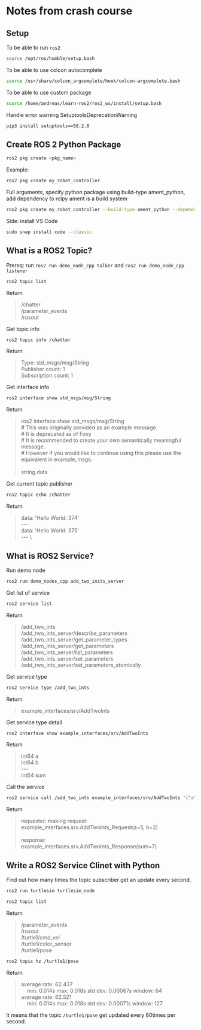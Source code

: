 # Notes from crash course

## Setup

To be able to run `ros2`

```bash
source /opt/ros/humble/setup.bash
```

To be able to use colcon autocomplete

```bash
source /usr/share/colcon_argcomplete/hook/colcon-argcomplete.bash
```

To be able to use custom package

```bash
source /home/andreas/learn-ros2/ros2_ws/install/setup.bash
```

Handle error warning SetuptoolsDeprecationWarning

```bash
pip3 install setuptools==58.2.0
```

## Create ROS 2 Python Package

```bash
ros2 pkg create <pkg_name>
```

Example:

```bash
ros2 pkg create my_robot_controller
```

Full arguments, specify python package using build-type ament_python, add dependency to rclpy
ament is a build system

```bash
ros2 pkg create my_robot_controller --build-type ament_python --dependencies rclpy
```

Side: install VS Code
```bash
sudo snap install code --classic
```

## What is a ROS2 Topic?

Prereq: run `ros2 run demo_node_cpp talker` and `ros2 run demo_node_cpp listener`

```bash
ros2 topic list
```

Return
> /chatter \
> /parameter_events \
> /rosout

Get topic info

```bash
ros2 topic info /chatter
```

Return
> Type: std_msgs/msg/String \
> Publisher count: 1 \
> Subscription count: 1

Get interface info

```bash
ros2 interface show std_msgs/msg/String
```

Return
> ros2 interface show std_msgs/msg/String \
> \# This was originally provided as an example message. \
> \# It is deprecated as of Foxy \
> \# It is recommended to create your own semantically meaningful message. \
> \# However if you would like to continue using this please use the equivalent in example_msgs. \
\
> string data

Get current topic publisher

```bash
ros2 topic echo /chatter
```

Return

> data: 'Hello World: 374' \
> --- \
> data: 'Hello World: 375' \
> --- \

## What is ROS2 Service?

Run demo node

```bash
ros2 run demo_nodes_cpp add_two_inits_server
```

Get list of service

```bash
ros2 service list
```

Return
> /add_two_ints \
> /add_two_ints_server/describe_parameters \
> /add_two_ints_server/get_parameter_types \
> /add_two_ints_server/get_parameters \
> /add_two_ints_server/list_parameters \
> /add_two_ints_server/set_parameters \
> /add_two_ints_server/set_parameters_atomically

Get service type

```bash
ros2 service type /add_two_ints
```

Return
> example_interfaces/srv/AddTwoInts

Get service type detail

```bash
ros2 interface show example_interfaces/srv/AddTwoInts
```

Return
> int64 a \
> int64 b \
> --- \
> int64 sum

Call the service

```bash
ros2 service call /add_two_ints example_interfaces/srv/AddTwoInts '{"a": 5, "b": 2}'
```

Return
> requester: making request: example_interfaces.srv.AddTwoInts_Request(a=5, b=2) \
> \
> response: \
> example_interfaces.srv.AddTwoInts_Response(sum=7)


## Write a ROS2 Service Clinet with Python

Find out how many times the topic subscriber get an update every second.

```bash
ros2 run turtlesim turtlesim_node
```

```bash
ros2 topic list
```

Return
> /parameter_events \
> /rosout \
> /turtle1/cmd_vel \
> /turtle1/color_sensor \
> /turtle1/pose 

```bash
ros2 topic hz /turtle1/pose
```

Return
> average rate: 62.437 \
> &nbsp;&nbsp;&nbsp;&nbsp;min: 0.014s max: 0.018s std dev: 0.00067s window: 64 \
> average rate: 62.521 \
> &nbsp;&nbsp;&nbsp;&nbsp;min: 0.014s max: 0.018s std dev: 0.00071s window: 127

It means that the topic `/turtle1/pose` get updated every 60times per second.
